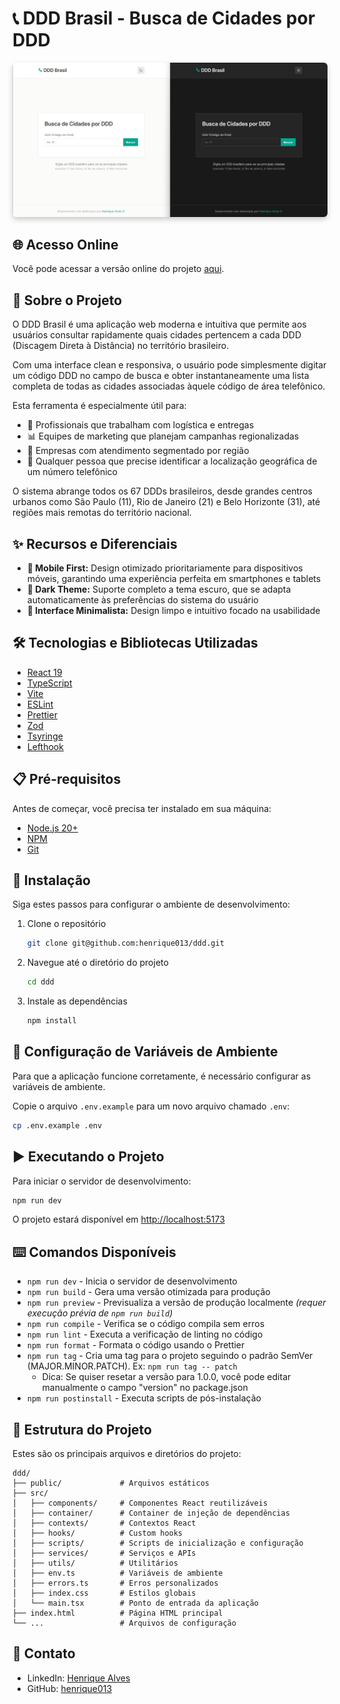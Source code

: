 # 📞 DDD Brasil - Busca de Cidades por DDD

<p align="center">
  <img src="public/images/screenshot.png" alt="DDD Brasil - Interface da aplicação" width="850" style="border-radius: 6px; box-shadow: 0 4px 8px rgba(0,0,0,0.2);">
</p>

## 🌐 Acesso Online

Você pode acessar a versão online do projeto [aqui](https://ddd.solidsistemas.com/).

## 🔎 Sobre o Projeto

O DDD Brasil é uma aplicação web moderna e intuitiva que permite aos usuários consultar rapidamente quais cidades pertencem a cada DDD (Discagem Direta à Distância) no território brasileiro.

Com uma interface clean e responsiva, o usuário pode simplesmente digitar um código DDD no campo de busca e obter instantaneamente uma lista completa de todas as cidades associadas àquele código de área telefônico.

Esta ferramenta é especialmente útil para:

- 🚚 Profissionais que trabalham com logística e entregas
- 📊 Equipes de marketing que planejam campanhas regionalizadas
- 🏢 Empresas com atendimento segmentado por região
- 👥 Qualquer pessoa que precise identificar a localização geográfica de um número telefônico

O sistema abrange todos os 67 DDDs brasileiros, desde grandes centros urbanos como São Paulo (11), Rio de Janeiro (21) e Belo Horizonte (31), até regiões mais remotas do território nacional.

## ✨ Recursos e Diferenciais

- **📱 Mobile First:** Design otimizado prioritariamente para dispositivos móveis, garantindo uma experiência perfeita em smartphones e tablets
- **🌙 Dark Theme:** Suporte completo a tema escuro, que se adapta automaticamente às preferências do sistema do usuário
- **🧹 Interface Minimalista:** Design limpo e intuitivo focado na usabilidade

## 🛠️ Tecnologias e Bibliotecas Utilizadas

- [React 19](https://react.dev/)
- [TypeScript](https://www.typescriptlang.org/)
- [Vite](https://vitejs.dev/)
- [ESLint](https://eslint.org/)
- [Prettier](https://prettier.io/)
- [Zod](https://zod.dev/)
- [Tsyringe](https://github.com/microsoft/tsyringe)
- [Lefthook](https://github.com/evilmartians/lefthook)

## 📋 Pré-requisitos

Antes de começar, você precisa ter instalado em sua máquina:

- [Node.js 20+](https://nodejs.org/)
- [NPM](https://www.npmjs.com/)
- [Git](https://git-scm.com/)

## 🚀 Instalação

Siga estes passos para configurar o ambiente de desenvolvimento:

1. Clone o repositório

   ```bash
   git clone git@github.com:henrique013/ddd.git
   ```

2. Navegue até o diretório do projeto

   ```bash
   cd ddd
   ```

3. Instale as dependências
   ```bash
   npm install
   ```

## 🔐 Configuração de Variáveis de Ambiente

Para que a aplicação funcione corretamente, é necessário configurar as variáveis de ambiente.

Copie o arquivo `.env.example` para um novo arquivo chamado `.env`:

```bash
cp .env.example .env
```

## ▶️ Executando o Projeto

Para iniciar o servidor de desenvolvimento:

```bash
npm run dev
```

O projeto estará disponível em [http://localhost:5173](http://localhost:5173)

## ⌨️ Comandos Disponíveis

- `npm run dev` - Inicia o servidor de desenvolvimento
- `npm run build` - Gera uma versão otimizada para produção
- `npm run preview` - Previsualiza a versão de produção localmente _(requer execução prévia de `npm run build`)_
- `npm run compile` - Verifica se o código compila sem erros
- `npm run lint` - Executa a verificação de linting no código
- `npm run format` - Formata o código usando o Prettier
- `npm run tag` - Cria uma tag para o projeto seguindo o padrão SemVer (MAJOR.MINOR.PATCH). Ex: `npm run tag -- patch`
  - Dica: Se quiser resetar a versão para 1.0.0, você pode editar manualmente o campo "version" no package.json
- `npm run postinstall` - Executa scripts de pós-instalação

## 📁 Estrutura do Projeto

Estes são os principais arquivos e diretórios do projeto:

```
ddd/
├── public/             # Arquivos estáticos
├── src/
│   ├── components/     # Componentes React reutilizáveis
│   ├── container/      # Container de injeção de dependências
│   ├── contexts/       # Contextos React
│   ├── hooks/          # Custom hooks
│   ├── scripts/        # Scripts de inicialização e configuração
│   ├── services/       # Serviços e APIs
│   ├── utils/          # Utilitários
│   ├── env.ts          # Variáveis de ambiente
│   ├── errors.ts       # Erros personalizados
│   ├── index.css       # Estilos globais
│   └── main.tsx        # Ponto de entrada da aplicação
├── index.html          # Página HTML principal
└── ...                 # Arquivos de configuração
```

## 📧 Contato

- LinkedIn: [Henrique Alves](https://www.linkedin.com/in/henrique-alves-a44b99135)
- GitHub: [henrique013](https://github.com/henrique013)
